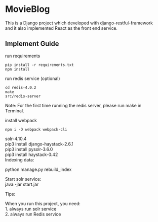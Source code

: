 # MovieBlog
This is a Django project which developed with django-restful-framework and it also implemented React as the front end service.

## Implement Guide
run requirements   

    pip install -r requirements.txt
    npm install 


run redis service (optional)

    cd redis-4.0.2 
    make
    src/redis-server
    
Note: For the first time running the redis server, please run make in Terminal.

install webpack 
    
    npm i -D webpack webpack-cli

solr-4.10.4  
pip3 install django-haystack-2.6.1  
pip3 install pysolr-3.6.0  
pip3 install haystack-0.42   
Indexing data:  


python manage.py rebuild_index  

Start solr service:  
java -jar start.jar  

Tips:  

When you run this project, you need:  
     1. always run solr service  
     2. always run Redis service  


